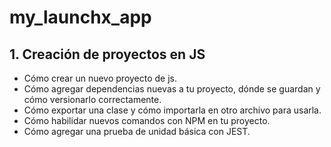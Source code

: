 # my_launchx_app

## 1. Creación de proyectos en JS

* Cómo crear un nuevo proyecto de js.
* Cómo agregar dependencias nuevas a tu proyecto, dónde se guardan y cómo versionarlo correctamente.
* Cómo exportar una clase y cómo importarla en otro archivo para usarla.
* Cómo habilidar nuevos comandos con NPM en tu proyecto.
* Cómo agregar una prueba de unidad básica con JEST.
